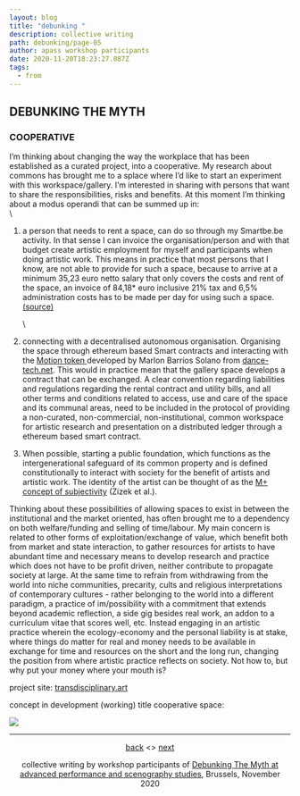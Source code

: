 ```yaml
---
layout: blog
title: "debunking "
description: collective writing
path: debunking/page-05
author: apass workshop participants
date: 2020-11-20T18:23:27.087Z
tags:
  - from
---
```

## DEBUNKING THE MYTH

### COOPERATIVE

I’m thinking about changing the way the workplace that has been established as a curated project, into a cooperative. My research about commons has brought me to a splace where I’d like to start an experiment with this workspace/gallery. I’m interested in sharing with persons that want to share the responsibilities, risks and benefits. At this moment I’m thinking about a modus operandi that can be summed up in:\
\

1. a person that needs to rent a space, can do so through my Smartbe.be activity. In that sense I can invoice the organisation/person and with that budget create artistic employment for myself and participants when doing artistic work. This means in practice that most persons that I know, are not able to provide for such a space, because to arrive at a minimum 35,23 euro netto salary that only covers the costs and rent of the space, an invoice of 84,18* euro inclusive 21% tax and 6,5% administration costs has to be made per day for using such a space.  <a href="https://docs.google.com/presentation/d/1pnObtI5n9FnKrIer7jNJn2qWnd1QMKYp5Na4TH2VI-s/edit?usp=sharing" target="_blank">(source)</a>

   \
2. connecting with a decentralised autonomous organisation. Organising the space through ethereum based Smart contracts and interacting with the <a href="https://app.tryroll.com/token/MOTION" target="_blank"> Motion token </a> developed by Marlon Barrios Solano from <a href="http://www.dance-tech.net/" target="_blank">dance-tech.net</a>. This would in practice mean that the gallery space develops a contract that can be exchanged. A clear convention regarding liabilities and regulations regarding the rental contract and utility bills, and all other terms and conditions related to access, use and care of the space and its communal areas, need to be included in the protocol of providing a non-curated, non-commercial, non-institutional, common workspace for artistic research and presentation on a distributed ledger through a ethereum based smart contract.
3. When possible, starting a public foundation, which functions as the intergenerational safeguard of its common property and is defined constitutionally to interact with society for the benefit of artists and artistic work. The identity of the artist can be thought of as the <a href="https://www.youtube.com/watch?v=_lyGeROBG0Q" target="_blank">M+ concept of subjectivity<a/> (Zizek et al.).

Thinking about these possibilities of allowing spaces to exist in between the institutional and the market oriented, has often brought me to a dependency on both welfare/funding and selling of time/labour. My main concern is related to other forms of exploitation/exchange of value, which benefit both from market and state interaction, to gather resources for artists to have abundant time and necessary means to develop research and practice which does not have to be profit driven, neither contribute to propagate society at large. At the same time to refrain from withdrawing from the world into niche communities, precarity, cults and religious interpretations of contemporary cultures - rather belonging to the world into a different paradigm, a practice of im/possibility with a commitment that extends beyond academic reflection, a side gig besides real work, an addon to a curriculum vitae that scores well, etc. Instead engaging in an artistic practice wherein the ecology-economy and the personal liability is at stake, where things do matter for real and money needs to be available in exchange for time and resources on the short and the long run, changing the position from where artistic practice reflects on society. Not how to, but why put your money where your mouth is?

project site: <a href="https://www.transdisciplinary.art" target="_blank">transdisciplinary.art<a/>

concept in development (working) title cooperative space:

![](/static/img/screen-shot-2020-11-20-at-15.17.57.png)

- - -
<div align="center">

<a href="{{ '/posts/debunking/' | url }}">back</a> <> <a href="{{ '/debunking/page-06/' | url }}">next</a>

collective writing by workshop participants of <a href="https://apass.be/debunking-the-myth/" target="_blank">Debunking The Myth at advanced performance and scenography studies<a/>, Brussels, November 2020
